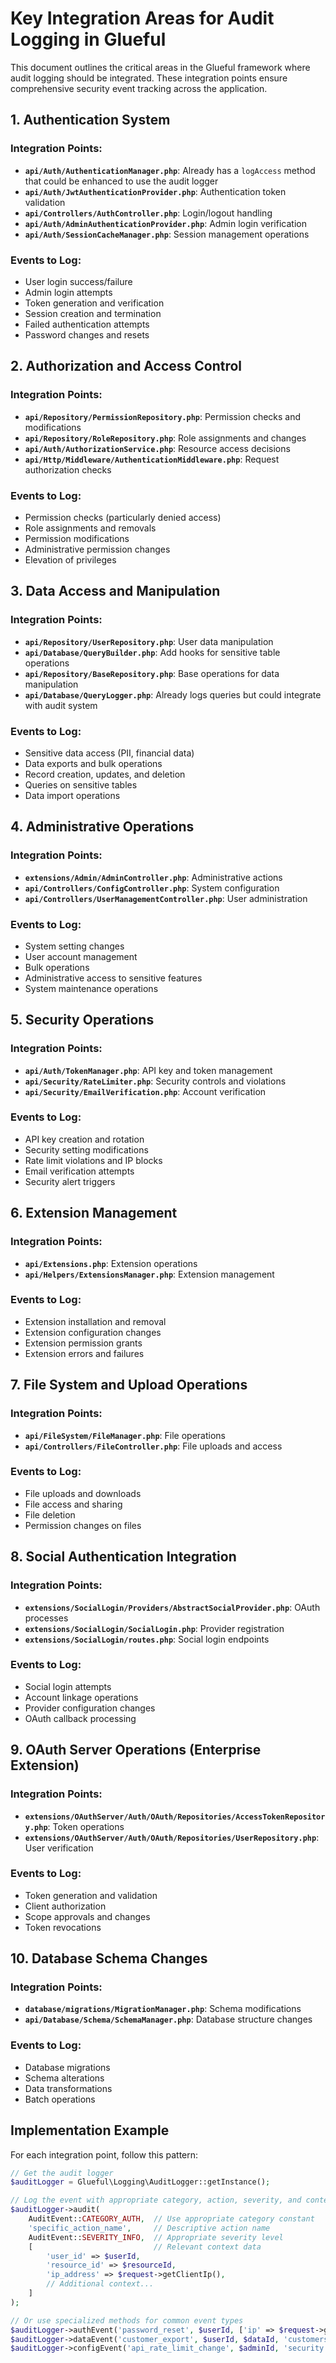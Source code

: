 # Key Integration Areas for Audit Logging in Glueful

This document outlines the critical areas in the Glueful framework where audit logging should be integrated. These integration points ensure comprehensive security event tracking across the application.

## 1. Authentication System

### Integration Points:
- **`api/Auth/AuthenticationManager.php`**: Already has a `logAccess` method that could be enhanced to use the audit logger
- **`api/Auth/JwtAuthenticationProvider.php`**: Authentication token validation
- **`api/Controllers/AuthController.php`**: Login/logout handling
- **`api/Auth/AdminAuthenticationProvider.php`**: Admin login verification
- **`api/Auth/SessionCacheManager.php`**: Session management operations

### Events to Log:
- User login success/failure
- Admin login attempts
- Token generation and verification
- Session creation and termination
- Failed authentication attempts
- Password changes and resets

## 2. Authorization and Access Control

### Integration Points:
- **`api/Repository/PermissionRepository.php`**: Permission checks and modifications
- **`api/Repository/RoleRepository.php`**: Role assignments and changes
- **`api/Auth/AuthorizationService.php`**: Resource access decisions
- **`api/Http/Middleware/AuthenticationMiddleware.php`**: Request authorization checks

### Events to Log:
- Permission checks (particularly denied access)
- Role assignments and removals
- Permission modifications
- Administrative permission changes
- Elevation of privileges

## 3. Data Access and Manipulation

### Integration Points:
- **`api/Repository/UserRepository.php`**: User data manipulation
- **`api/Database/QueryBuilder.php`**: Add hooks for sensitive table operations
- **`api/Repository/BaseRepository.php`**: Base operations for data manipulation
- **`api/Database/QueryLogger.php`**: Already logs queries but could integrate with audit system

### Events to Log:
- Sensitive data access (PII, financial data)
- Data exports and bulk operations
- Record creation, updates, and deletion
- Queries on sensitive tables
- Data import operations

## 4. Administrative Operations

### Integration Points:
- **`extensions/Admin/AdminController.php`**: Administrative actions
- **`api/Controllers/ConfigController.php`**: System configuration
- **`api/Controllers/UserManagementController.php`**: User administration

### Events to Log:
- System setting changes
- User account management
- Bulk operations
- Administrative access to sensitive features
- System maintenance operations

## 5. Security Operations

### Integration Points:
- **`api/Auth/TokenManager.php`**: API key and token management
- **`api/Security/RateLimiter.php`**: Security controls and violations
- **`api/Security/EmailVerification.php`**: Account verification

### Events to Log:
- API key creation and rotation
- Security setting modifications
- Rate limit violations and IP blocks
- Email verification attempts
- Security alert triggers

## 6. Extension Management

### Integration Points:
- **`api/Extensions.php`**: Extension operations
- **`api/Helpers/ExtensionsManager.php`**: Extension management

### Events to Log:
- Extension installation and removal
- Extension configuration changes
- Extension permission grants
- Extension errors and failures

## 7. File System and Upload Operations

### Integration Points:
- **`api/FileSystem/FileManager.php`**: File operations
- **`api/Controllers/FileController.php`**: File uploads and access

### Events to Log:
- File uploads and downloads
- File access and sharing
- File deletion
- Permission changes on files

## 8. Social Authentication Integration

### Integration Points:
- **`extensions/SocialLogin/Providers/AbstractSocialProvider.php`**: OAuth processes
- **`extensions/SocialLogin/SocialLogin.php`**: Provider registration
- **`extensions/SocialLogin/routes.php`**: Social login endpoints

### Events to Log:
- Social login attempts
- Account linkage operations
- Provider configuration changes
- OAuth callback processing

## 9. OAuth Server Operations (Enterprise Extension)

### Integration Points:
- **`extensions/OAuthServer/Auth/OAuth/Repositories/AccessTokenRepository.php`**: Token operations
- **`extensions/OAuthServer/Auth/OAuth/Repositories/UserRepository.php`**: User verification

### Events to Log:
- Token generation and validation
- Client authorization
- Scope approvals and changes
- Token revocations

## 10. Database Schema Changes

### Integration Points:
- **`database/migrations/MigrationManager.php`**: Schema modifications
- **`api/Database/Schema/SchemaManager.php`**: Database structure changes

### Events to Log:
- Database migrations
- Schema alterations
- Data transformations
- Batch operations

## Implementation Example

For each integration point, follow this pattern:

```php
// Get the audit logger
$auditLogger = Glueful\Logging\AuditLogger::getInstance();

// Log the event with appropriate category, action, severity, and context
$auditLogger->audit(
    AuditEvent::CATEGORY_AUTH,  // Use appropriate category constant
    'specific_action_name',     // Descriptive action name
    AuditEvent::SEVERITY_INFO,  // Appropriate severity level
    [                           // Relevant context data
        'user_id' => $userId,
        'resource_id' => $resourceId,
        'ip_address' => $request->getClientIp(),
        // Additional context...
    ]
);

// Or use specialized methods for common event types
$auditLogger->authEvent('password_reset', $userId, ['ip' => $request->getClientIp()]);
$auditLogger->dataEvent('customer_export', $userId, $dataId, 'customers');
$auditLogger->configEvent('api_rate_limit_change', $adminId, 'security.rate_limits');
```
